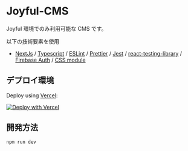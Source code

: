 # Joyful-CMS

Joyful 環境でのみ利用可能な CMS です。

以下の技術要素を使用

- [NextJs](https://nextjs.org/docs) / [Typescript](https://www.typescriptlang.org/) / [ESLint](https://eslint.org/) / [Prettier](https://prettier.io/) / [Jest](https://jestjs.io/) / [react-testing-library](https://testing-library.com/docs/react-testing-library/intro) /
  [Firebase Auth](https://react-firebase-js.com/docs/react-firebase-auth/getting-started) / [CSS module](https://github.com/css-modules/css-modules)

## デプロイ環境

Deploy using [Vercel](https://vercel.com?utm_source=github&utm_medium=readme&utm_campaign=next-example):

[![Deploy with Vercel](https://vercel.com/button)](https://vercel.com/new/git/external?repository-url=https://github.com/vercel/next.js/tree/canary/examples/with-typescript-eslint-jest&project-name=with-typescript-eslint-jest&repository-name=with-typescript-eslint-jest)

## 開発方法

```bash
npm run dev
```
